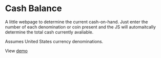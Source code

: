 # Cash Balance
A little webpage to determine the current cash-on-hand. Just enter the number of each denomination or coin present and the JS will automaitcally determine the total cash currently avaliable.

Assumes United States currency denominations.

View [demo](https://StevenGerner.com/cash/)
